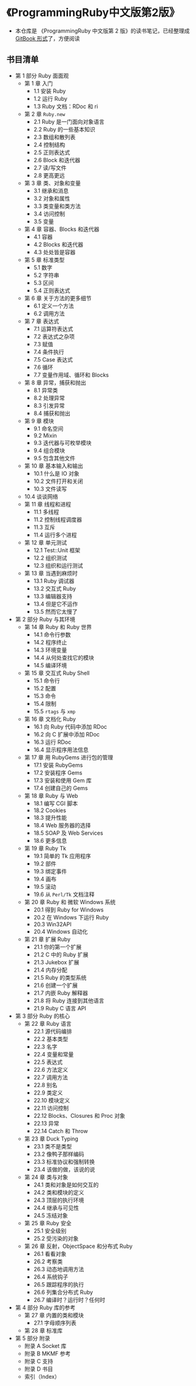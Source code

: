 # 《ProgrammingRuby中文版第2版》

* 本仓库是 《ProgrammingRuby 中文版第 2 版》的读书笔记，已经整理成 [GitBook 形式]()了，方便阅读

## 书目清单
* 第 1 部分 Ruby 面面观
  * 第 1 章 入门
    * 1.1 安装 Ruby
    * 1.2 运行 Ruby
    * 1.3 Ruby 文档：RDoc 和 ri
  * 第 2 章 `Ruby.new`
    * 2.1 Ruby 是一门面向对象语言
    * 2.2 Ruby 的一些基本知识
    * 2.3 数组和散列表
    * 2.4 控制结构
    * 2.5 正则表达式
    * 2.6 Block 和迭代器
    * 2.7 读/写文件
    * 2.8 更高更远
  * 第 3 章 类、对象和变量
    * 3.1 继承和消息
    * 3.2 对象和属性
    * 3.3 类变量和类方法
    * 3.4 访问控制
    * 3.5 变量
  * 第 4 章 容器、Blocks 和迭代器
    * 4.1 容器
    * 4.2 Blocks 和迭代器
    * 4.3 处处皆是容器
  * 第 5 章 标准类型
    * 5.1 数字
    * 5.2 字符串
    * 5.3 区间
    * 5.4 正则表达式
  * 第 6 章 关于方法的更多细节
    * 6.1 定义一个方法
    * 6.2 调用方法
  * 第 7 章 表达式
    * 7.1 运算符表达式
    * 7.2 表达式之杂项
    * 7.3 赋值
    * 7.4 条件执行
    * 7.5 Case 表达式
    * 7.6 循环
    * 7.7 变量作用域、循环和 Blocks
  * 第 8 章 异常，捕获和抛出
    * 8.1 异常类
    * 8.2 处理异常
    * 8.3 引发异常
    * 8.4 捕获和抛出
  * 第 9 章 模块
    * 9.1 命名空间
    * 9.2 Mixin
    * 9.3 迭代器与可枚举模块
    * 9.4 组合模块
    * 9.5 包含其他文件
  * 第 10 章 基本输入和输出
    * 10.1 什么是 IO 对象
    * 10.2 文件打开和关闭
    * 10.3 文件读写
  * 10.4 谈谈网络
  * 第 11 章 线程和进程
    * 11.1 多线程
    * 11.2 控制线程调度器
    * 11.3 互斥
    * 11.4 运行多个进程
  * 第 12 章 单元测试
    * 12.1 Test::Unit 框架
    * 12.2 组织测试
    * 12.3 组织和运行测试
  * 第 13 章 当遇到麻烦时
    * 13.1 Ruby 调试器
    * 13.2 交互式 Ruby
    * 13.3 编辑器支持
    * 13.4 但是它不运作
    * 13.5 然而它太慢了
* 第 2 部分 Ruby 与其环境
  * 第 14 章 Ruby 和 Ruby 世界
    * 14.1 命令行参数
    * 14.2 程序终止
    * 14.3 环境变量
    * 14.4 从何处查找它的模块
    * 14.5 编译环境
  * 第 15 章 交互式 Ruby Shell
    * 15.1 命令行
    * 15.2 配置
    * 15.3 命令
    * 15.4 限制
    * 15.5 `rtags` 与 `xmp`
  * 第 16 章 文档化 Ruby
    * 16.1 向 Ruby 代码中添加 RDoc
    * 16.2 向 C 扩展中添加 RDoc
    * 16.3 运行 RDoc
    * 16.4 显示程序用法信息
  * 第 17 章 用 RubyGems 进行包的管理
    * 17.1 安装 RubyGems
    * 17.2 安装程序 Gems
    * 17.3 安装和使用 Gem 库
    * 17.4 创建自己的 Gems
  * 第 18 章 Ruby 与 Web
    * 18.1 编写 CGI 脚本
    * 18.2 Cookies
    * 18.3 提升性能
    * 18.4 Web 服务器的选择
    * 18.5 SOAP 及 Web Services
    * 18.6 更多信息
  * 第 19 章 Ruby Tk
    * 19.1 简单的 Tk 应用程序
    * 19.2 部件
    * 19.3 绑定事件
    * 19.4 画布
    * 19.5 滚动
    * 19.6 从 `Perl/Tk` 文档注释
  * 第 20 章 Ruby 和 微软 Windows 系统
    * 20.1 得到 Ruby for Windows
    * 20.2 在 Windows 下运行 Ruby
    * 20.3 Win32API
    * 20.4 Windows 自动化
  * 第 21 章 扩展 Ruby
    * 21.1 你的第一个扩展
    * 21.2 C 中的 Ruby 扩展
    * 21.3 Jukebox 扩展
    * 21.4 内存分配
    * 21.5 Ruby 的类型系统
    * 21.6 创建一个扩展
    * 21.7 内嵌 Ruby 解释器
    * 21.8 将 Ruby 连接到其他语言
    * 21.9 Ruby C 语言 API
* 第 3 部分 Ruby 的核心
  * 第 22 章 Ruby 语言
    * 22.1 源代码编排
    * 22.2 基本类型
    * 22.3 名字
    * 22.4 变量和常量
    * 22.5 表达式
    * 22.6 方法定义
    * 22.7 调用方法
    * 22.8 别名
    * 22.9 类定义
    * 22.10 模块定义
    * 22.11 访问控制
    * 22.12 Blocks、Closures 和 Proc 对象
    * 22.13 异常
    * 22.14 Catch 和 Throw
  * 第 23 章 Duck Typing
    * 23.1 类不是类型
    * 23.2 像鸭子那样编码
    * 23.3 标准协议和强制转换
    * 23.4 该做的做，该说的说
  * 第 24 章 类与对象
    * 24.1 类和对象是如何交互的
    * 24.2 类和模块的定义
    * 24.3 顶层的执行环境
    * 24.4 继承与可见性
    * 24.5 冻结对象
  * 第 25 章 Ruby 安全
    * 25.1 安全级别
    * 25.2 受污染的对象
  * 第 26 章 反射，ObjectSpace 和分布式 Ruby
    * 26.1 看看对象
    * 26.2 考察类
    * 26.3 动态地调用方法
    * 26.4 系统钩子
    * 26.5 跟踪程序的执行
    * 26.6 列集合分布式 Ruby
    * 26.7 编译时？运行时？任何时
* 第 4 部分 Ruby 库的参考
  * 第 27 章 内置的类和模块
    * 27.1 字母顺序列表
  * 第 28 章 标准库
* 第 5 部分 附录
  * 附录 A Socket 库
  * 附录 B MKMF 参考
  * 附录 C 支持
  * 附录 D 书目
  * 索引（Index）



